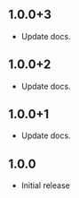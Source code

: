 ## 1.0.0+3

- Update docs.

## 1.0.0+2

- Update docs.

## 1.0.0+1

- Update docs.

## 1.0.0

- Initial release